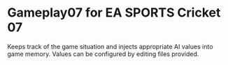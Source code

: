 Gameplay07 for EA SPORTS Cricket 07
========

Keeps track of the game situation and injects appropriate AI values into game memory. Values can be configured by editing files provided.
